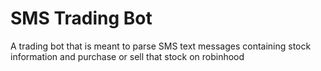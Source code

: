# SMS Trading Bot
A trading bot that is meant to parse SMS text messages containing stock information and purchase or sell that stock on robinhood
  
